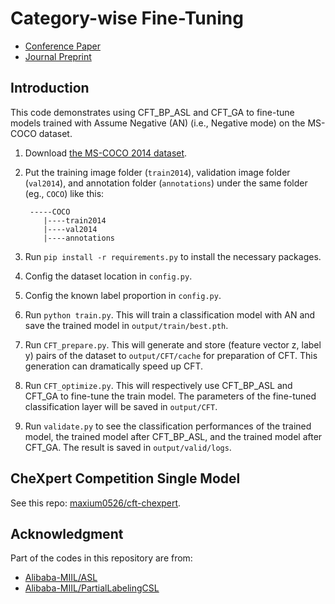 # Category-wise Fine-Tuning

- [Conference Paper](https://link.springer.com/chapter/10.1007/978-981-99-8145-8_26)
- [Journal Preprint](http://arxiv.org/abs/2401.16991)

## Introduction
This code demonstrates using CFT_BP_ASL and CFT_GA to fine-tune models trained with Assume Negative (AN) (i.e., Negative mode) on the MS-COCO dataset.

1. Download [the MS-COCO 2014 dataset](https://cocodataset.org/#download).
2. Put the training image folder (`train2014`), validation image folder (`val2014`), and annotation folder (`annotations`) under the same folder (eg., `COCO`) like this:
   
        -----COCO  
           |----train2014  
           |----val2014  
           |----annotations
3. Run `pip install -r requirements.py` to install the necessary packages.
3. Config the dataset location in `config.py`.
4. Config the known label proportion in `config.py`.
5. Run `python train.py`. This will train a classification model with AN and save the trained model in `output/train/best.pth`.
6. Run `CFT_prepare.py`. This will generate and store (feature vector z, label y) pairs of the dataset to `output/CFT/cache` for preparation of CFT. This generation can dramatically speed up CFT.
7. Run `CFT_optimize.py`. This will respectively use CFT_BP_ASL and CFT_GA to fine-tune the train model. The parameters of the fine-tuned classification layer will be saved in `output/CFT`.
8. Run `validate.py` to see the classification performances of the trained model, the trained model after CFT_BP_ASL, and the trained model after CFT_GA. The result is saved in `output/valid/logs`.

## CheXpert Competition Single Model

See this repo: [maxium0526/cft-chexpert](https://github.com/maxium0526/cft-chexpert).

## Acknowledgment

Part of the codes in this repository are from:

- [Alibaba-MIIL/ASL](https://github.com/Alibaba-MIIL/ASL)
- [Alibaba-MIIL/PartialLabelingCSL](https://github.com/Alibaba-MIIL/PartialLabelingCSL)
